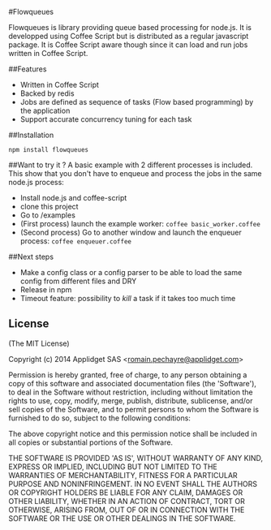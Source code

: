 #Flowqueues

Flowqueues is library providing queue based processing for node.js. It is developped using Coffee Script but is distributed as a regular javascript package. It is Coffee Script aware though since it can load and run jobs written in Coffee Script.

##Features

- Written in Coffee Script
- Backed by redis
- Jobs are defined as sequence of tasks (Flow based programming) by the application
- Support accurate concurrency tuning for each task

##Installation

    npm install flowqueues


##Want to try it ?
A basic example with 2 different processes is included. This show that you don't have to enqueue and process the jobs in the same node.js process:

  - Install node.js and coffee-script
  - clone this project
  - Go to /examples
  - (First process) launch the example worker: `coffee basic_worker.coffee`
  - (Second process) Go to another window and launch the enqueuer process: `coffee enqueuer.coffee`

##Next steps

  - Make a config class or a config parser to be able to load the same config from different files and DRY
  - Release in npm 
  - Timeout feature: possibility to *kill* a task if it takes too much time

## License 

(The MIT License)

Copyright (c) 2014 Applidget SAS &lt;romain.pechayre@applidget.com&gt;

Permission is hereby granted, free of charge, to any person obtaining
a copy of this software and associated documentation files (the
'Software'), to deal in the Software without restriction, including
without limitation the rights to use, copy, modify, merge, publish,
distribute, sublicense, and/or sell copies of the Software, and to
permit persons to whom the Software is furnished to do so, subject to
the following conditions:

The above copyright notice and this permission notice shall be
included in all copies or substantial portions of the Software.

THE SOFTWARE IS PROVIDED 'AS IS', WITHOUT WARRANTY OF ANY KIND,
EXPRESS OR IMPLIED, INCLUDING BUT NOT LIMITED TO THE WARRANTIES OF
MERCHANTABILITY, FITNESS FOR A PARTICULAR PURPOSE AND NONINFRINGEMENT.
IN NO EVENT SHALL THE AUTHORS OR COPYRIGHT HOLDERS BE LIABLE FOR ANY
CLAIM, DAMAGES OR OTHER LIABILITY, WHETHER IN AN ACTION OF CONTRACT,
TORT OR OTHERWISE, ARISING FROM, OUT OF OR IN CONNECTION WITH THE
SOFTWARE OR THE USE OR OTHER DEALINGS IN THE SOFTWARE.